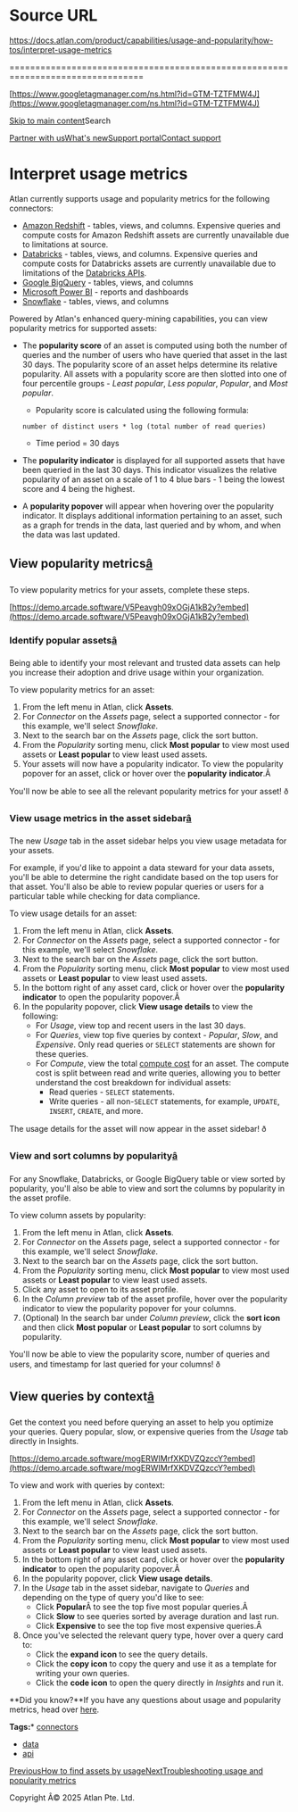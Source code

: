 # Source URL
https://docs.atlan.com/product/capabilities/usage-and-popularity/how-tos/interpret-usage-metrics

================================================================================

<!--
canonical: https://docs.atlan.com/product/capabilities/usage-and-popularity/how-tos/interpret-usage-metrics
link-alternate: https://docs.atlan.com/product/capabilities/usage-and-popularity/how-tos/interpret-usage-metrics
meta-description: Atlan currently supports usage and popularity metrics for the following connectors:
meta-docsearch:docusaurus_tag: docs-default-current
meta-docsearch:language: en
meta-docsearch:version: current
meta-docusaurus_locale: en
meta-docusaurus_tag: docs-default-current
meta-docusaurus_version: current
meta-generator: Docusaurus v3.8.1
meta-og-description: Atlan currently supports usage and popularity metrics for the following connectors:
meta-og-locale: en
meta-og-title: Interpret usage metrics | Atlan Documentation
meta-og-url: https://docs.atlan.com/product/capabilities/usage-and-popularity/how-tos/interpret-usage-metrics
meta-twitter:card: summary_large_image
meta-viewport: width=device-width,initial-scale=1
title: Interpret usage metrics | Atlan Documentation
-->

[https://www.googletagmanager.com/ns.html?id=GTM-TZTFMW4J](https://www.googletagmanager.com/ns.html?id=GTM-TZTFMW4J)

[Skip to main content](#__docusaurus_skipToContent_fallback)Search

[Partner with us](https://docs.google.com/forms/d/e/1FAIpQLScuAIhCm2GS7YFstrOjawbP8J7PUmOynQo7wI2yGCcCyEcVSw/viewform)[What's new](https://shipped.atlan.com/)[Support portal](https://atlan.zendesk.com/auth/v2/login/signin?return_to=https%3A%2F%2Fatlan.zendesk.com%2Fhc%2Fen-us&theme=hc&locale=en-us&brand_id=1900000425113&auth_origin=1900000425113%2Cfalse%2Ctrue)[Contact support](/support/submit-request)

Interpret usage metrics
=======================

Atlan currently supports usage and popularity metrics for the following connectors:

* [Amazon Redshift](/apps/connectors/data-warehouses/amazon-redshift/how-tos/mine-amazon-redshift) \- tables, views, and columns. Expensive queries and compute costs for Amazon Redshift assets are currently unavailable due to limitations at source.
* [Databricks](/apps/connectors/data-warehouses/databricks/how-tos/extract-lineage-and-usage-from-databricks) \- tables, views, and columns. Expensive queries and compute costs for Databricks assets are currently unavailable due to limitations of the [Databricks APIs](https://docs.databricks.com/api/workspace/queryhistory/list).
* [Google BigQuery](/apps/connectors/data-warehouses/google-bigquery/how-tos/mine-google-bigquery) \- tables, views, and columns
* [Microsoft Power BI](/apps/connectors/business-intelligence/microsoft-power-bi/how-tos/mine-microsoft-power-bi) \- reports and dashboards
* [Snowflake](/apps/connectors/data-warehouses/snowflake/how-tos/mine-snowflake) \- tables, views, and columns

Powered by Atlan's enhanced query\-mining capabilities, you can view popularity metrics for supported assets:

* The **popularity score** of an asset is computed using both the number of queries and the number of users who have queried that asset in the last 30 days. The popularity score of an asset helps determine its relative popularity. All assets with a popularity score are then slotted into one of four percentile groups \- *Least popular*, *Less popular*, *Popular*, and *Most popular*.
    + Popularity score is calculated using the following formula:
    
    
    ```
    number of distinct users * log (total number of read queries)  
    
    ```
    + Time period \= 30 days
* The **popularity indicator** is displayed for all supported assets that have been queried in the last 30 days. This indicator visualizes the relative popularity of an asset on a scale of 1 to 4 blue bars \- 1 being the lowest score and 4 being the highest.
* A **popularity popover** will appear when hovering over the popularity indicator. It displays additional information pertaining to an asset, such as a graph for trends in the data, last queried and by whom, and when the data was last updated.

View popularity metrics[â](#view-popularity-metrics "Direct link to View popularity metrics")
-----------------------------------------------------------------------------------------------

To view popularity metrics for your assets, complete these steps.

[https://demo.arcade.software/V5Peavgh09xOGjA1kB2y?embed](https://demo.arcade.software/V5Peavgh09xOGjA1kB2y?embed)

### Identify popular assets[â](#identify-popular-assets "Direct link to Identify popular assets")

Being able to identify your most relevant and trusted data assets can help you increase their adoption and drive usage within your organization.

To view popularity metrics for an asset:

1. From the left menu in Atlan, click **Assets**.
2. For *Connector* on the *Assets* page, select a supported connector \- for this example, we'll select *Snowflake*.
3. Next to the search bar on the *Assets* page, click the sort button.
4. From the *Popularity* sorting menu, click **Most popular** to view most used assets or **Least popular** to view least used assets.
5. Your assets will now have a popularity indicator. To view the popularity popover for an asset, click or hover over the **popularity** **indicator**.Â

You'll now be able to see all the relevant popularity metrics for your asset! ð

### View usage metrics in the asset sidebar[â](#view-usage-metrics-in-the-asset-sidebar "Direct link to View usage metrics in the asset sidebar")

The new *Usage* tab in the asset sidebar helps you view usage metadata for your assets.

For example, if you'd like to appoint a data steward for your data assets, you'll be able to determine the right candidate based on the top users for that asset. You'll also be able to review popular queries or users for a particular table while checking for data compliance.

To view usage details for an asset:

1. From the left menu in Atlan, click **Assets**.
2. For *Connector* on the *Assets* page, select a supported connector \- for this example, we'll select *Snowflake*.
3. Next to the search bar on the *Assets* page, click the sort button.
4. From the *Popularity* sorting menu, click **Most popular** to view most used assets or **Least popular** to view least used assets.
5. In the bottom right of any asset card, click or hover over the **popularity** **indicator** to open the popularity popover.Â
6. In the popularity popover, click **View usage details** to view the following:
    * For *Usage*, view top and recent users in the last 30 days.
    * For *Queries*, view top five queries by context \- *Popular*, *Slow*, and *Expensive*. Only read queries or `SELECT` statements are shown for these queries.
    * For *Compute*, view the total [compute cost](/product/capabilities/usage-and-popularity/troubleshooting/troubleshooting-usage-and-popularity-metrics) for an asset. The compute cost is split between read and write queries, allowing you to better understand the cost breakdown for individual assets:
        + Read queries \- `SELECT` statements.
        + Write queries \- all non\-`SELECT` statements, for example, `UPDATE`, `INSERT`, `CREATE`, and more.

The usage details for the asset will now appear in the asset sidebar! ð

### View and sort columns by popularity[â](#view-and-sort-columns-by-popularity "Direct link to View and sort columns by popularity")

For any Snowflake, Databricks, or Google BigQuery table or view sorted by popularity, you'll also be able to view and sort the columns by popularity in the asset profile.

To view column assets by popularity:

1. From the left menu in Atlan, click **Assets**.
2. For *Connector* on the *Assets* page, select a supported connector \- for this example, we'll select *Snowflake*.
3. Next to the search bar on the *Assets* page, click the sort button.
4. From the *Popularity* sorting menu, click **Most popular** to view most used assets or **Least popular** to view least used assets.
5. Click any asset to open to its asset profile.
6. In the *Column preview* tab of the asset profile, hover over the popularity indicator to view the popularity popover for your columns.
7. (Optional) In the search bar under *Column preview*, click the **sort icon** and then click **Most popular** or **Least popular** to sort columns by popularity.

You'll now be able to view the popularity score, number of queries and users, and timestamp for last queried for your columns! ð

View queries by context[â](#view-queries-by-context "Direct link to View queries by context")
-----------------------------------------------------------------------------------------------

Get the context you need before querying an asset to help you optimize your queries. Query popular, slow, or expensive queries from the *Usage* tab directly in Insights.

[https://demo.arcade.software/mogERWIMrfXKDVZQzccY?embed](https://demo.arcade.software/mogERWIMrfXKDVZQzccY?embed)

To view and work with queries by context:

1. From the left menu in Atlan, click **Assets**.
2. For *Connector* on the *Assets* page, select a supported connector \- for this example, we'll select *Snowflake*.
3. Next to the search bar on the *Assets* page, click the sort button.
4. From the *Popularity* sorting menu, click **Most popular** to view most used assets or **Least popular** to view least used assets.
5. In the bottom right of any asset card, click or hover over the **popularity** **indicator** to open the popularity popover.Â
6. In the popularity popover, click **View usage details**.
7. In the *Usage* tab in the asset sidebar, navigate to *Queries* and depending on the type of query you'd like to see:
    * Click **Popular**Â to see the top five most popular queries.Â
    * Click **Slow** to see queries sorted by average duration and last run.
    * Click **Expensive** to see the top five most expensive queries.Â
8. Once you've selected the relevant query type, hover over a query card to:
    * Click the **expand icon** to see the query details.
    * Click the **copy icon** to copy the query and use it as a template for writing your own queries.
    * Click the **code icon** to open the query directly in *Insights* and run it.

**Did you know?**If you have any questions about usage and popularity metrics, head over [here](/product/capabilities/usage-and-popularity/troubleshooting/troubleshooting-usage-and-popularity-metrics).

**Tags:*** [connectors](/tags/connectors)
* [data](/tags/data)
* [api](/tags/api)

[PreviousHow to find assets by usage](/product/capabilities/usage-and-popularity/how-tos/find-assets-by-usage)[NextTroubleshooting usage and popularity metrics](/product/capabilities/usage-and-popularity/troubleshooting/troubleshooting-usage-and-popularity-metrics)

Copyright Â© 2025 Atlan Pte. Ltd.

